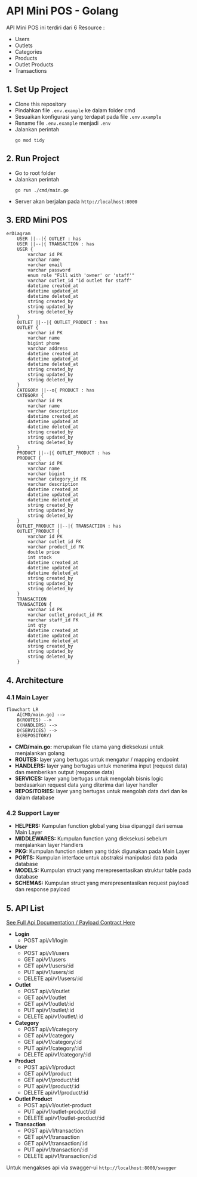# API Mini POS - Golang

API Mini POS ini terdiri dari 6 Resource :

- Users
- Outlets
- Categories
- Products
- Outlet Products
- Transactions

## 1. Set Up Project

- Clone this repository
- Pindahkan file `.env.example` ke dalam folder cmd
- Sesuaikan konfigurasi yang terdapat pada file `.env.example`
- Rename file `.env.example` menjadi `.env`
- Jalankan perintah
  ```
  go mod tidy
  ```

## 2. Run Project

- Go to root folder
- Jalankan perintah
  ```
  go run ./cmd/main.go
  ```
- Server akan berjalan pada `http://localhost:8000`

## 3. ERD Mini POS

```mermaid
erDiagram
    USER ||--|{ OUTLET : has
    USER ||--|{ TRANSACTION : has
    USER {
        varchar id PK
        varchar name
        varchar email
        varchar password
        enum role "Fill with 'owner' or 'staff'"
        varchar outlet_id "id outlet for staff"
        datetime created_at
        datetime updated_at
        datetime deleted_at
        string created_by
        string updated_by
        string deleted_by
    }
    OUTLET ||--|{ OUTLET_PRODUCT : has
    OUTLET {
        varchar id PK
        varchar name
        bigint phone
        varchar address
        datetime created_at
        datetime updated_at
        datetime deleted_at
        string created_by
        string updated_by
        string deleted_by
    }
    CATEGORY ||--o{ PRODUCT : has
    CATEGORY {
        varchar id PK
        varchar name
        varchar description
        datetime created_at
        datetime updated_at
        datetime deleted_at
        string created_by
        string updated_by
        string deleted_by
    }
    PRODUCT ||--|{ OUTLET_PRODUCT : has
    PRODUCT {
        varchar id PK
        varchar name
        varchar bigint
        varchar category_id FK
        varchar description
        datetime created_at
        datetime updated_at
        datetime deleted_at
        string created_by
        string updated_by
        string deleted_by
    }
    OUTLET_PRODUCT ||--|{ TRANSACTION : has
    OUTLET_PRODUCT {
        varchar id PK
        varchar outlet_id FK
        varchar product_id FK
        double price
        int stock
        datetime created_at
        datetime updated_at
        datetime deleted_at
        string created_by
        string updated_by
        string deleted_by
    }
    TRANSACTION
    TRANSACTION {
        varchar id PK
        varchar outlet_product_id FK
        varchar staff_id FK
        int qty
        datetime created_at
        datetime updated_at
        datetime deleted_at
        string created_by
        string updated_by
        string deleted_by
    }
```

## 4. Architecture

### 4.1 Main Layer

```mermaid
flowchart LR
    A[CMD/main.go] -->
    B(ROUTES) -->
    C(HANDLERS) -->
    D(SERVICES) -->
    E(REPOSITORY)
```

- **CMD/main.go:** merupakan file utama yang dieksekusi untuk menjalankan golang
- **ROUTES:** layer yang bertugas untuk mengatur / mapping endpoint
- **HANDLERS:** layer yang bertugas untuk menerima input (request data) dan memberikan output (response data)
- **SERVICES:** layer yang bertugas untuk mengolah bisnis logic berdasarkan request data yang diterima dari layer handler
- **REPOSITORIES:** layer yang bertugas untuk mengolah data dari dan ke dalam database

### 4.2 Support Layer

- **HELPERS:** Kumpulan function global yang bisa dipanggil dari semua Main Layer
- **MIDDLEWARES:** Kumpulan function yang dieksekusi sebelum menjalankan layer Handlers
- **PKG:** Kumpulan function sistem yang tidak digunakan pada Main Layer
- **PORTS:** Kumpulan interface untuk abstraksi manipulasi data pada database
- **MODELS:** Kumpulan struct yang merepresentasikan struktur table pada database
- **SCHEMAS:** Kumpulan struct yang merepresentasikan request payload dan response payload

## 5. API List

[See Full Api Documentation / Payload Contract Here](https://cahkampung052.github.io/mini-pos-doc/)

- **Login**
  - POST api/v1/login
- **User**
  - POST api/v1/users
  - GET api/v1/users
  - GET api/v1/users/:id
  - PUT api/v1/users/:id
  - DELETE api/v1/users/:id
- **Outlet**
  - POST api/v1/outlet
  - GET api/v1/outlet
  - GET api/v1/outlet/:id
  - PUT api/v1/outlet/:id
  - DELETE api/v1/outlet/:id
- **Category**
  - POST api/v1/category
  - GET api/v1/category
  - GET api/v1/category/:id
  - PUT api/v1/category/:id
  - DELETE api/v1/category/:id
- **Product**
  - POST api/v1/product
  - GET api/v1/product
  - GET api/v1/product/:id
  - PUT api/v1/product/:id
  - DELETE api/v1/product/:id
- **Outlet Product**
  - POST api/v1/outlet-product
  - PUT api/v1/outlet-product/:id
  - DELETE api/v1/outlet-product/:id
- **Transaction**
  - POST api/v1/transaction
  - GET api/v1/transaction
  - GET api/v1/transaction/:id
  - PUT api/v1/transaction/:id
  - DELETE api/v1/transaction/:id

Untuk mengakses api via swagger-ui `http://localhost:8000/swagger`
